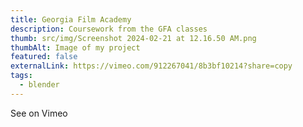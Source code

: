 ```yaml
---
title: Georgia Film Academy
description: Coursework from the GFA classes
thumb: src/img/Screenshot 2024-02-21 at 12.16.50 AM.png
thumbAlt: Image of my project
featured: false
externalLink: https://vimeo.com/912267041/8b3bf10214?share=copy
tags:
  - blender
---
```

See on Vimeo